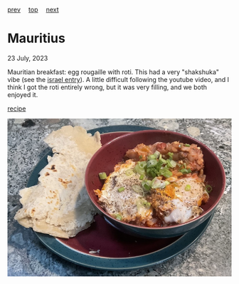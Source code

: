 [prev](mauritania.md)&emsp;
[top](../index.md)&emsp;
[next](mexico.md)
# Mauritius
<meta property="og:image" content="images/mauritius.png"/>
23 July, 2023

Mauritian breakfast: egg rougaille with roti. This had a very
"shakshuka" vibe (see the [israel entry](../i/israel.html)). A little
difficult following the youtube video, and I think I got the roti
entirely wrong, but it was very filling, and we both enjoyed it.

[recipe](https://youtu.be/sQ-y_L4BGsk)

![breakfast](images/mauritius.jpeg)
